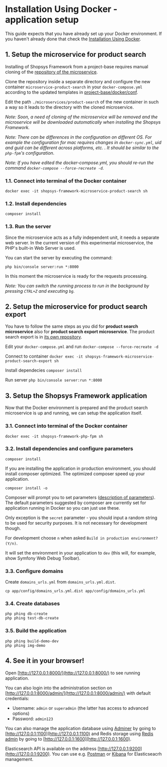 # Installation Using Docker - application setup

This guide expects that you have already set up your Docker environment.
If you haven't already done that check the [Installation Using Docker](installation-using-docker.md).

## 1. Setup the microservice for product search
Installing of Shopsys Framework from a project-base requires manual cloning of the [repository of the microservice](https://github.com/shopsys/microservice-product-search).

Clone the repository inside a separate directory and configure the new container `microservice-product-search` in your `docker-compose.yml` according to the updated templates in [project-base/docker/conf](https://github.com/shopsys/project-base/tree/master/docker/conf).

Edit the path `./microservices/product-search` of the new container in such a way so it leads to the directory with the cloned microservice. 

*Note: Soon, a need of cloning of the microservice will be removed and the microservice will be downloaded automatically when installing the Shopsys Framework.*

*Note: There can be differences in the configuration on different OS.
For example the configuration for mac requires changes in `docker-sync.yml`, uid and guid can be different across platforms, etc. .
It should be similar to the `php-fpm`'s configuration.*

*Note: If you have edited the docker-compose.yml, you should re-run the command `docker-compose --force-recreate -d`.*

### 1.1. Connect into terminal of the Docker container
```
docker exec -it shopsys-framework-microservice-product-search sh
```
### 1.2. Install dependencies
```
composer install
```
### 1.3. Run the server
Since the microservice acts as a fully independent unit, it needs a separate web server.
In the current version of this experimental microservice, the PHP's built-in Web Server is used.

You can start the server by executing the command:
```
php bin/console server:run *:8000
```

In this moment the microservice is ready for the requests processing.

*Note: You can switch the running process to run in the background by pressing `CTRL+Z` and executing `bg`.*

## 2. Setup the microservice for product search export

You have to follow the same steps as you did for **product search microservice** also for **product search export microservice**.
The product search export is in [its own repository](https://github.com/shopsys/microservice-product-search-export).

Edit your `docker-compose.yml` and run `docker-compose --force-recreate -d`

Connect to container `docker exec -it shopsys-framework-microservice-product-search-export sh`

Install dependecies `composer install`

Run server `php bin/console server:run *:8000`

## 3. Setup the Shopsys Framework application
Now that the Docker environment is prepared and the product search microservice is up and running, we can setup the application itself.

### 3.1. Connect into terminal of the Docker container
```
docker exec -it shopsys-framework-php-fpm sh
```

### 3.2. Install dependencies and configure parameters
```
composer install
```

If you are installing the application in production environment, you should install composer optimized.
The optimized composer speed up your application.
```
composer install -o
```

Composer will prompt you to set parameters ([description of parameters](native-installation.md#2-install-dependencies-and-configure-parameters)).
The default parameters suggested by composer are currently set for application running in Docker so you can just use these.

Only exception is the `secret` parameter - you should input a random string to be used for security purposes.
It is not necessary for development though.

For development choose `n` when asked `Build in production environment? (Y/n)`.

It will set the environment in your application to `dev` (this will, for example, show Symfony Web Debug Toolbar).

### 3.3. Configure domains
Create `domains_urls.yml` from `domains_urls.yml.dist`.

```
cp app/config/domains_urls.yml.dist app/config/domains_urls.yml
```

### 3.4. Create databases
```
php phing db-create
php phing test-db-create
```

### 3.5. Build the application
```
php phing build-demo-dev
php phing img-demo
```

## 4. See it in your browser!

Open [http://127.0.0.1:8000/](http://127.0.0.1:8000/) to see running application.

You can also login into the administration section on [http://127.0.0.1:8000/admin/](http://127.0.0.1:8000/admin/) with default credentials:
* Username: `admin` or `superadmin` (the latter has access to advanced options)
* Password: `admin123`

You can also manage the application database using [Adminer](https://www.adminer.org) by going to [http://127.0.0.1:1100](http://127.0.0.1:1100)
and Redis storage using [Redis admin](https://github.com/ErikDubbelboer/phpRedisAdmin) by going to [http://127.0.0.1:1600](http://127.0.0.1:1600).

Elasticsearch API is available on the address [http://127.0.0.1:9200](http://127.0.0.1:9200).
You can use e.g. [Postman](https://www.getpostman.com/apps) or [Kibana](https://www.elastic.co/downloads/kibana) for Elasticseacrh management.

